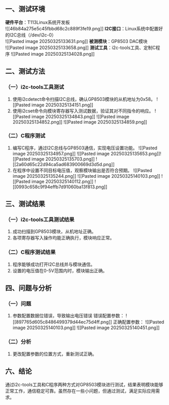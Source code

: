 
## 一、测试环境
**硬件平台**：T113Linux系统开发板  
![[46b84a275e5c45fbbd68c2c889f3fe19.png]]
**I2C接口**：Linux系统中配置好的I2C总线（/dev/i2c-0）  
![[Pasted image 20250325133631.png]]
**被测模块**：GP8503 DAC模块  
![[Pasted image 20250325133658.png]]
**测试工具**：i2c-tools工具、定制C程序
![[Pasted image 20250325134028.png]]

## 二、测试方法
### （一）i2c-tools工具测试
1. 使用i2cdetect命令扫描I2C总线，确认GP8503模块的从机地址为0x58。
   ![[Pasted image 20250325134151.png]]
2. 使用i2cset命令向模块寄存器写入测试数据，验证其对不同指令的响应。
![[Pasted image 20250325134843.png]]
![[Pasted image 20250325134852.png]]
![[Pasted image 20250325134859.png]]
### （二）C程序测试
1. 编写C程序，通过I2C总线与GP8503通信，实现电压设置功能。
   ![[Pasted image 20250325134957.png]]
   ![[Pasted image 20250325135653.png]]![[Pasted image 20250325135703.png]]
   ![[2a60d65c22d94ca5ad683900669d3d5d.png]]
2. 在程序中设置不同目标电压值，观察模块输出是否符合预期。
![[Pasted image 20250325135244.png]]
![[Pasted image 20250325140103.png]]
![[Pasted image 20250325140112.png]]
![[0993c658c9f94effb7d91060ba13f813.png]]
## 三、测试结果
### （一）i2c-tools工具测试结果
1. 成功扫描到GP8503模块，从机地址正确。
2. 各项寄存器写入操作均能正确执行，模块响应正常。

### （二）C程序测试结果
1. 程序能够成功打开I2C总线并与模块通信。
2. 设置的电压值在0-5V范围内时，模块输出正确。

## 四、问题与分析
### （一）问题
1. 参数配置数据位错误，导致输出电压错误
   错误配置参数：
   ![[897765d605c8486499379d44ec75d4ff.png]]
   正确配置参数：
	![[Pasted image 20250325140103.png]]
	![[Pasted image 20250325140451.png]]
### （二）分析
1. 更改配置参数的位置方式，重新测试正确。

## 六、结论
通过i2c-tools工具和C程序两种方式对GP8503模块进行测试，结果表明模块能够正常工作，通信稳定可靠。虽然存在一些小问题，但通过测试，满足实际应用需求。